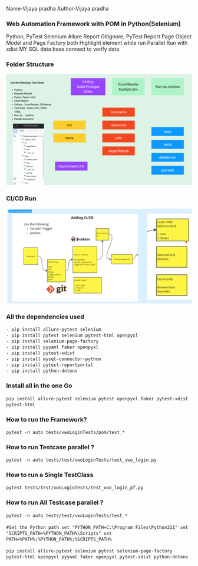 Name-Vijaya pradha
Author-Vijaya pradha

### Web Automation Framework with POM in Python(Selenium)

Python, PyTest
Selenium
Allure Report
Gitignore, PyTest Report
Page Object Model and Page Factory both
Highlight element while run
Parallel Run with xdist
MY SQL data base connect to verify data

### Folder Structure

![img.png](img.png)

### CI/CD Run

![img_1.png](img_1.png)

### All the dependencies used

```
- pip install allure-pytest selenium
- pip install pytest selenium pytest-html openpyxl 
- pip install selenium-page-factory 
- pip install pyyaml faker openpyxl
- pip install pytest-xdist 
- pip install mysql-connector-python
- pip install pytest-reportportal
- pip install python-dotenv
```

### Install all in the one Go

```
pip install allure-pytest selenium pytest openpyxl faker pytest-xdist pytest-html
```

### How to run the Framework?

```
pytest -n auto tests/vwoLoginTests/pom/test_*
```

### How to run Testcase parallel ?

```
pytest -n auto tests/test/vwoLoginTests/test_vwo_login.py
```

### How to run a Single TestClass

```
pytest tests/test/vwoLoginTests/test_vwo_login_pf.py
```

### How to run All Testcase parallel ?

```
pytest -n auto tests/test/vwoLoginTests/test_*

#Set the Python path set "PYTHON_PATH=C:\Program Files\Python311" set "SCRIPTS_PATH=%PYTHON_PATH%\Scripts" set PATH=%PATH%;%PYTHON_PATH%;%SCRIPTS_PATH%

pip install allure-pytest selenium pytest selenium-page-factory pytest-html openpyxl pyyaml faker openpyxl pytest-xdist python-dotenv
```